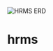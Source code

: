 ![HRMS ERD](https://user-images.githubusercontent.com/80326351/122031440-63258c80-cdd7-11eb-9d64-61111a99fd66.png)




# hrms
